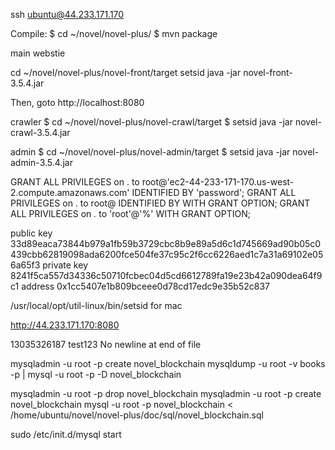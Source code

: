 ssh ubuntu@44.233.171.170

Compile:
$ cd ~/novel/novel-plus/
$ mvn package

main webstie

cd ~/novel/novel-plus/novel-front/target
setsid java -jar novel-front-3.5.4.jar

Then, goto http://localhost:8080

crawler
$ cd ~/novel/novel-plus/novel-crawl/target
$ setsid java -jar novel-crawl-3.5.4.jar 	


admin
$ cd ~/novel/novel-plus/novel-admin/target
$ setsid java -jar novel-admin-3.5.4.jar


GRANT ALL PRIVILEGES on . to root@'ec2-44-233-171-170.us-west-2.compute.amazonaws.com' IDENTIFIED BY 'password';
GRANT ALL PRIVILEGES on . to root@ IDENTIFIED BY  WITH GRANT OPTION;
GRANT ALL PRIVILEGES on *.* to 'root'@'%' WITH GRANT OPTION;

public key 33d89eaca73844b979a1fb59b3729cbc8b9e89a5d6c1d745669ad90b05c0439cbb62819098ada6200fce504fe37c95c2f6cc6226aed1c7a31a69102e056a65f3
private key 8241f5ca557d34336c50710fcbec04d5cd6612789fa19e23b42a090dea64f9c1
address 0x1cc5407e1b809bceee0d78cd17edc9e35b52c837


/usr/local/opt/util-linux/bin/setsid for mac

http://44.233.171.170:8080

13035326187
test123
 No newline at end of file


mysqladmin -u root -p create novel_blockchain
mysqldump -u root -v books -p | mysql -u root -p -D novel_blockchain

mysqladmin -u root -p drop novel_blockchain
mysqladmin -u root -p create novel_blockchain
mysql -u root -p novel_blockchain < /home/ubuntu/novel/novel-plus/doc/sql/novel_blockchain.sql

sudo /etc/init.d/mysql start